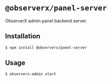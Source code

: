 # `@observerx/panel-server`

ObserverX admin panel backend server.

## Installation

```bash
$ npm install @observerx/panel-server
```

## Usage

```bash
$ observerx-admin start
```
